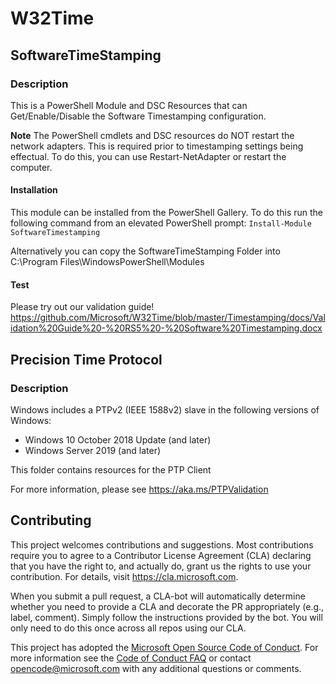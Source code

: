 # W32Time

## SoftwareTimeStamping

### Description

This is a PowerShell Module and DSC Resources that can Get/Enable/Disable the Software Timestamping configuration.

**Note** The PowerShell cmdlets and DSC resources do NOT restart the network adapters.  This is required prior to timestamping settings being effectual.  To do this, you can use Restart-NetAdapter or restart the computer.

#### Installation

This module can be installed from the PowerShell Gallery.  To do this run the following command from an elevated PowerShell prompt:
```Install-Module SoftwareTimestamping```

Alternatively you can copy the SoftwareTimeStamping Folder into C:\Program Files\WindowsPowerShell\Modules

#### Test

Please try out our validation guide!
https://github.com/Microsoft/W32Time/blob/master/Timestamping/docs/Validation%20Guide%20-%20RS5%20-%20Software%20Timestamping.docx

## Precision Time Protocol

### Description

Windows includes a PTPv2 (IEEE 1588v2) slave in the following versions of Windows:

- Windows 10 October 2018 Update (and later)
- Windows Server 2019 (and later)

This folder contains resources for the PTP Client

For more information, please see https://aka.ms/PTPValidation

## Contributing

This project welcomes contributions and suggestions.  Most contributions require you to agree to a
Contributor License Agreement (CLA) declaring that you have the right to, and actually do, grant us
the rights to use your contribution. For details, visit https://cla.microsoft.com.

When you submit a pull request, a CLA-bot will automatically determine whether you need to provide
a CLA and decorate the PR appropriately (e.g., label, comment). Simply follow the instructions
provided by the bot. You will only need to do this once across all repos using our CLA.

This project has adopted the [Microsoft Open Source Code of Conduct](https://opensource.microsoft.com/codeofconduct/).
For more information see the [Code of Conduct FAQ](https://opensource.microsoft.com/codeofconduct/faq/) or
contact [opencode@microsoft.com](mailto:opencode@microsoft.com) with any additional questions or comments.
